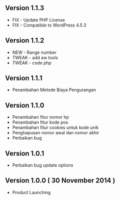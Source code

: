 ## Version 1.1.3
- FIX - Update PHP License
- FIX - Compatible to WordPress 4.5.3

## Version 1.1.2
- NEW - Range number
- TWEAK - add aw tools
- TWEAK - code php

## Version 1.1.1
- Penambahan Metode Biaya Pengurangan

## Version 1.1.0
- Penambahan fitur nomor hp
- Penambahan fitur kode pos
- Penambahan fitur cookies untuk kode unik
- Penghapusan nomor awal dan nomor akhir
- Perbaikan bug

## Version 1.0.1
- Perbaikan bug update options

## Version 1.0.0 ( 30 November 2014 )
- Product Launching